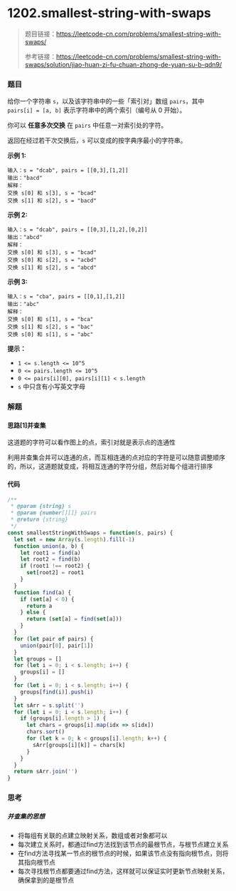 # 1202.smallest-string-with-swaps

> 题目链接：https://leetcode-cn.com/problems/smallest-string-with-swaps/
>
> 参考链接：https://leetcode-cn.com/problems/smallest-string-with-swaps/solution/jiao-huan-zi-fu-chuan-zhong-de-yuan-su-b-qdn9/

### 题目

给你一个字符串 `s`，以及该字符串中的一些「索引对」数组 `pairs`，其中 `pairs[i] = [a, b]` 表示字符串中的两个索引（编号从 0 开始）。

你可以 **任意多次交换** 在 `pairs` 中任意一对索引处的字符。

返回在经过若干次交换后，`s` 可以变成的按字典序最小的字符串。

**示例 1:**

```
输入：s = "dcab", pairs = [[0,3],[1,2]]
输出："bacd"
解释： 
交换 s[0] 和 s[3], s = "bcad"
交换 s[1] 和 s[2], s = "bacd"
```

**示例 2:**

```
输入：s = "dcab", pairs = [[0,3],[1,2],[0,2]]
输出："abcd"
解释：
交换 s[0] 和 s[3], s = "bcad"
交换 s[0] 和 s[2], s = "acbd"
交换 s[1] 和 s[2], s = "abcd"
```

**示例 3:**

```
输入：s = "cba", pairs = [[0,1],[1,2]]
输出："abc"
解释：
交换 s[0] 和 s[1], s = "bca"
交换 s[1] 和 s[2], s = "bac"
交换 s[0] 和 s[1], s = "abc"
```

**提示：**

- `1 <= s.length <= 10^5`
- `0 <= pairs.length <= 10^5`
- `0 <= pairs[i][0], pairs[i][1] < s.length`
- `s` 中只含有小写英文字母



### 解题

#### 思路[1]并查集

这道题的字符可以看作图上的点，索引对就是表示点的连通性

利用并查集合并可以连通的点，而互相连通的点对应的字符是可以随意调整顺序的，所以，这道题就变成，将相互连通的字符分组，然后对每个组进行排序

#### 代码

```javascript
/**
 * @param {string} s
 * @param {number[][]} pairs
 * @return {string}
 */
const smallestStringWithSwaps = function(s, pairs) {
  let set = new Array(s.length).fill(-1)
  function union(a, b) {
    let root1 = find(a)
    let root2 = find(b)
    if (root1 !== root2) {
      set[root2] = root1
    }
  }
  function find(a) {
    if (set[a] < 0) {
      return a
    } else {
      return (set[a] = find(set[a]))
    }
  }
  for (let pair of pairs) {
    union(pair[0], pair[1])
  }
  let groups = []
  for (let i = 0; i < s.length; i++) {
    groups[i] = []
  }
  for (let i = 0; i < s.length; i++) {
    groups[find(i)].push(i)
  }
  let sArr = s.split('')
  for (let i = 0; i < s.length; i++) {
    if (groups[i].length > 1) {
      let chars = groups[i].map(idx => s[idx])
      chars.sort()
      for (let k = 0; k < groups[i].length; k++) {
        sArr[groups[i][k]] = chars[k]
      }
    }
  }
  return sArr.join('')
}
```



### 思考

##### 并查集的思想

* 将每组有关联的点建立映射关系，数组或者对象都可以
* 每次建立关系时，都通过find方法找到该节点的最根节点，与根节点建立关系
* 在find方法寻找某一节点的根节点的时候，如果该节点没有指向根节点，则将其指向根节点
* 每次寻找根节点都要通过find方法，这样就可以保证实时更新节点映射关系，确保拿到的是根节点